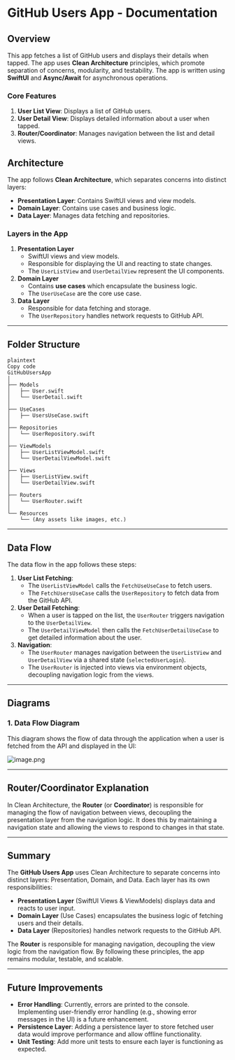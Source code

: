 # GitHub Users App - Documentation

## Overview

This app fetches a list of GitHub users and displays their details when tapped. The app uses **Clean Architecture** principles, which promote separation of concerns, modularity, and testability. The app is written using **SwiftUI** and **Async/Await** for asynchronous operations.

### Core Features

1. **User List View**: Displays a list of GitHub users.
2. **User Detail View**: Displays detailed information about a user when tapped.
3. **Router/Coordinator**: Manages navigation between the list and detail views.

## Architecture

The app follows **Clean Architecture**, which separates concerns into distinct layers:

- **Presentation Layer**: Contains SwiftUI views and view models.
- **Domain Layer**: Contains use cases and business logic.
- **Data Layer**: Manages data fetching and repositories.

### Layers in the App

1. **Presentation Layer**
    - SwiftUI views and view models.
    - Responsible for displaying the UI and reacting to state changes.
    - The `UserListView` and `UserDetailView` represent the UI components.
2. **Domain Layer**
    - Contains **use cases** which encapsulate the business logic.
    - The `UserUseCase` are the core use case.
3. **Data Layer**
    - Responsible for data fetching and storage.
    - The `UserRepository` handles network requests to GitHub API.

---

## Folder Structure

```
plaintext
Copy code
GitHubUsersApp
│
├── Models
│   ├── User.swift
│   └── UserDetail.swift
│
├── UseCases
│   ├── UsersUseCase.swift
│
├── Repositories
│   └── UserRepository.swift
│
├── ViewModels
│   ├── UserListViewModel.swift
│   └── UserDetailViewModel.swift
│
├── Views
│   ├── UserListView.swift
│   └── UserDetailView.swift
│
├── Routers
│   └── UserRouter.swift
│
└── Resources
    └── (Any assets like images, etc.)

```

---

## Data Flow

The data flow in the app follows these steps:

1. **User List Fetching**:
    - The `UserListViewModel` calls the `FetchUseUseCase` to fetch users.
    - The `FetchUsersUseCase` calls the `UserRepository` to fetch data from the GitHub API.
2. **User Detail Fetching**:
    - When a user is tapped on the list, the `UserRouter` triggers navigation to the `UserDetailView`.
    - The `UserDetailViewModel` then calls the `FetchUserDetailUseCase` to get detailed information about the user.
3. **Navigation**:
    - The `UserRouter` manages navigation between the `UserListView` and `UserDetailView` via a shared state (`selectedUserLogin`).
    - The `UserRouter` is injected into views via environment objects, decoupling navigation logic from the views.

---

## Diagrams

### 1. **Data Flow Diagram**

This diagram shows the flow of data through the application when a user is fetched from the API and displayed in the UI:

![image.png](Untitled%2017d2bbf5797180a1b24de0f96754b0dc/image.png)

---

## Router/Coordinator Explanation

In Clean Architecture, the **Router** (or **Coordinator**) is responsible for managing the flow of navigation between views, decoupling the presentation layer from the navigation logic. It does this by maintaining a navigation state and allowing the views to respond to changes in that state.

---

## Summary

The **GitHub Users App** uses Clean Architecture to separate concerns into distinct layers: Presentation, Domain, and Data. Each layer has its own responsibilities:

- **Presentation Layer** (SwiftUI Views & ViewModels) displays data and reacts to user input.
- **Domain Layer** (Use Cases) encapsulates the business logic of fetching users and their details.
- **Data Layer** (Repositories) handles network requests to the GitHub API.

The **Router** is responsible for managing navigation, decoupling the view logic from the navigation flow. By following these principles, the app remains modular, testable, and scalable.

---

## Future Improvements

- **Error Handling**: Currently, errors are printed to the console. Implementing user-friendly error handling (e.g., showing error messages in the UI) is a future enhancement.
- **Persistence Layer**: Adding a persistence layer to store fetched user data would improve performance and allow offline functionality.
- **Unit Testing**: Add more unit tests to ensure each layer is functioning as expected.
